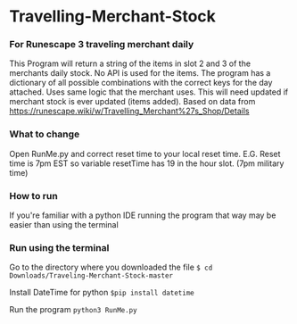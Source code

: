 # Travelling-Merchant-Stock
### For Runescape 3 traveling merchant daily

This Program will return a string of the items in slot 2 and 3 of the merchants daily stock. No API is used for the items. The program has a dictionary of all possible combinations with the correct keys for the day attached. Uses same logic that the merchant uses. This will need updated if merchant stock is ever updated (items added). Based on data from https://runescape.wiki/w/Travelling_Merchant%27s_Shop/Details

### What to change
Open RunMe.py and correct reset time to your local reset time. E.G. Reset time is 7pm EST so variable resetTime has 19 in the hour slot. (7pm military time)

### How to run
If you're familiar with a python IDE running the program that way may be easier than using the terminal

### Run using the terminal
Go to the directory where you downloaded the file 
```$ cd Downloads/Traveling-Merchant-Stock-master```

Install DateTime for python
```$pip install datetime```

Run the program
```python3 RunMe.py```

